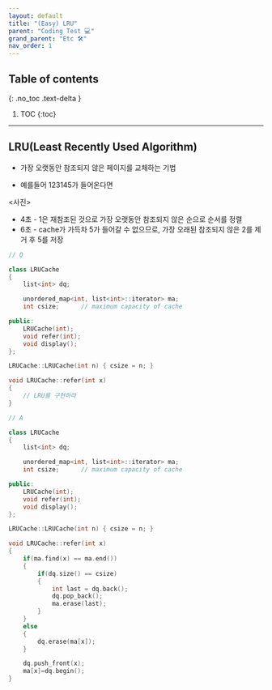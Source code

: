 ```yaml
---
layout: default
title: "(Easy) LRU"
parent: "Coding Test 💻"
grand_parent: "Etc 🛠"
nav_order: 1
---
```


## Table of contents
{: .no_toc .text-delta }

1. TOC
{:toc}

---

## LRU(Least Recently Used Algorithm)

* 가장 오랫동안 참조되지 않은 페이지를 교체하는 기법

* 예를들어 123145가 들어온다면

<사진>

* 4초 - 1은 재참조된 것으로 가장 오랫동안 참조되지 않은 순으로 순서를 정렬
* 6초 - cache가 가득차 5가 들어갈 수 없으므로, 가장 오래된 참조되지 않은 2를 제거 후 5를 저장

```cpp
// Q

class LRUCache
{
    list<int> dq;

    unordered_map<int, list<int>::iterator> ma;
    int csize;      // maximum capacity of cache

public:
    LRUCache(int);
    void refer(int);
    void display();
};

LRUCache::LRUCache(int n) { csize = n; }

void LRUCache::refer(int x)
{
    // LRU를 구현하라
}
```

```cpp
// A

class LRUCache
{
    list<int> dq;

    unordered_map<int, list<int>::iterator> ma;
    int csize;      // maximum capacity of cache

public:
    LRUCache(int);
    void refer(int);
    void display();
};

LRUCache::LRUCache(int n) { csize = n; }

void LRUCache::refer(int x)
{
    if(ma.find(x) == ma.end())
    {
        if(dq.size() == csize)
        {
            int last = dq.back();
            dq.pop_back();
            ma.erase(last);
        }
    }
    else
    {
        dq.erase(ma[x]);
    }

    dq.push_front(x);
    ma[x]=dq.begin();
}
```
